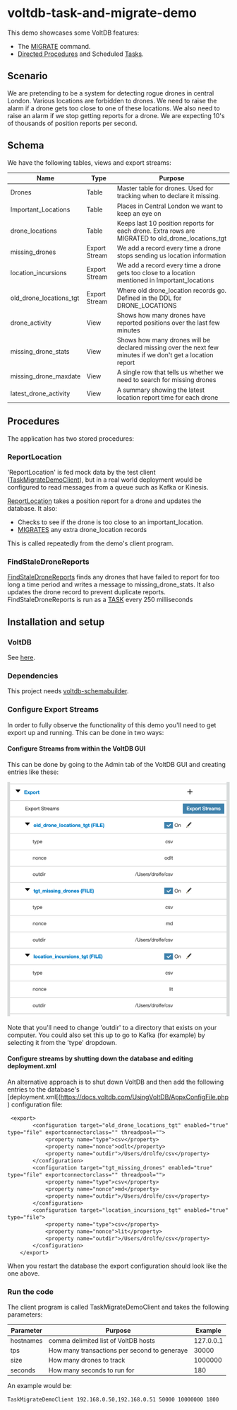 # voltdb-task-and-migrate-demo

This demo showcases some VoltDB features:

* The [MIGRATE](https://docs.voltdb.com/UsingVoltDB/sqlref_migrate.php) command.
* [Directed Procedures](https://docs.voltdb.com/UsingVoltDB/SimpleDirectedProcs.php) and Scheduled [Tasks](https://docs.voltdb.com/UsingVoltDB/ddlref_createtask.php).

## Scenario 

We are pretending to be a system for detecting rogue drones in central London. Various locations 
are forbidden to drones. We need to raise the alarm if a drone gets too close to one of these locations.
We also need to raise an alarm if we stop getting reports for a drone. We are expecting 10's of thousands of position reports per second.

## Schema

We have the following tables, views and export streams:

| Name | Type | Purpose |
| ---  | ---  | ---     |
| Drones | Table | Master table for drones. Used for tracking when to declare it missing. |
| Important_Locations | Table | Places in Central London we want to keep an eye on |
| drone_locations | Table | Keeps last 10 position reports for each drone. Extra rows are MIGRATED to old_drone_locations_tgt |
| missing_drones | Export Stream | We add a record every time a drone stops sending us location information |
|  location_incursions | Export Stream | We add a record every time a drone gets too close to a location mentioned in Important_locations |
| old_drone_locations_tgt | Export Stream | Where old drone_location records go. Defined in the DDL for DRONE_LOCATIONS |
| drone_activity | View | Shows how many drones have reported positions over the last few minutes |
| missing_drone_stats | View | Shows how many drones will be declared missing over the next few minutes if we don't get a location report |
| missing_drone_maxdate | View | A single row that tells us whether we need to search for missing drones |
| latest_drone_activity | View | A summary showing the latest location report time for each drone |


## Procedures

The application has two stored procedures: 

### ReportLocation

'ReportLocation' is fed mock data by the test client ([TaskMigrateDemoClient](https://github.com/srmadscience/voltdb-task-and-migrate-demo/blob/master/src/org/voltdb/tastmigratedemo/TaskMigrateDemoClient.java)), but in a real world deployment would be configured to read messages from a queue such as Kafka or Kinesis.

[ReportLocation](https://github.com/srmadscience/voltdb-task-and-migrate-demo/blob/master/src/taskmigratedemo/ReportLocation.java) takes a position report for a drone and updates the database. It also:

* Checks to see if the drone is too close to an important_location.
* [MIGRATES](https://docs.voltdb.com/UsingVoltDB/sqlref_migrate.php) any extra drone_location records

This is called repeatedly from the demo's client program.

### FindStaleDroneReports

[FindStaleDroneReports](https://github.com/srmadscience/voltdb-task-and-migrate-demo/blob/master/src/taskmigratedemo/FindStaleDroneReports.java) finds any drones that have failed to report for too long a time period and writes a message to missing_drone_stats. It also updates the drone record to prevent duplicate reports. FindStaleDroneReports is run as a [TASK](https://docs.voltdb.com/UsingVoltDB/ddlref_createtask.php) every 250 milliseconds

## Installation and setup

### VoltDB

See [here](https://www.voltdb.com/try-voltdb/).

### Dependencies

This project needs [voltdb-schemabuilder](https://github.com/srmadscience/voltdb-schemabuilder).

### Configure Export Streams

In order to fully observe the functionality of this demo you'll need to get export up and running. This can be done in two ways:

#### Configure Streams from within the VoltDB GUI

This can be done by going to the Admin tab of the VoltDB GUI and creating entries like these:

![Image of streams being configured](https://github.com/srmadscience/voltdb-task-and-migrate-demo/blob/master/doc/export_streams_parameters.png)

Note that you'll need to change 'outdir' to a directory that exists on your computer. You could also set this up to go to Kafka (for example) by selecting it from the 'type' dropdown.

#### Configure streams by shutting down the database and editing deployment.xml

An alternative approach is to shut down VoltDB and then add the following entries to the database's [deployment.xml[(https://docs.voltdb.com/UsingVoltDB/AppxConfigFile.php) configuration file:

````
 <export>
        <configuration target="old_drone_locations_tgt" enabled="true" type="file" exportconnectorclass="" threadpool="">
            <property name="type">csv</property>
            <property name="nonce">odlt</property>
            <property name="outdir">/Users/drolfe/csv</property>
        </configuration>
        <configuration target="tgt_missing_drones" enabled="true" type="file" exportconnectorclass="" threadpool="">
            <property name="type">csv</property>
            <property name="nonce">md</property>
            <property name="outdir">/Users/drolfe/csv</property>
        </configuration>
        <configuration target="location_incursions_tgt" enabled="true" type="file">
            <property name="type">csv</property>
            <property name="nonce">lit</property>
            <property name="outdir">/Users/drolfe/csv</property>
        </configuration>
    </export>
 ````
 
 When you restart the database the export configuration should look like the one above.
 
 
 ### Run the code
 
 The client program is called TaskMigrateDemoClient and takes the following parameters:
 
 | Parameter | Purpose | Example |
 | ---       | ---     | ---     |
 | hostnames | comma delimited list of VoltDB hosts | 127.0.0.1 |
 | tps | How many transactions per second to generaye | 30000 |
 | size | How many drones to track | 1000000 |
 | seconds | How many seconds to run for | 180 |
 
 An example would be:
 
 ```
 TaskMigrateDemoClient 192.168.0.50,192.168.0.51 50000 10000000 1800
 ````
 
 
 
 